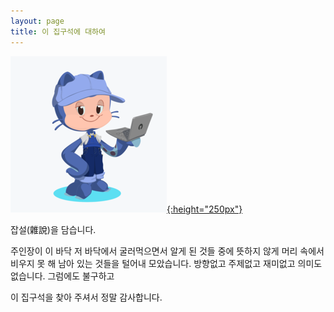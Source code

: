 ```yaml
---
layout: page
title: 이 집구석에 대하여
---
```


[![Electronic Nomad's Octocat](/media/common/electronicnomad_octocat.png){:height="250px"}](https://myoctocat.com/)

잡설(雜說)을 담습니다.  

주인장이 이 바닥 저 바닥에서 굴러먹으면서 알게 된 것들 중에
뜻하지 않게 머리 속에서 비우지 못 해 남아 있는 것들을 털어내 모았습니다.
방향없고 주제없고 재미없고 의미도 없습니다. 그럼에도 불구하고

이 집구석을 찾아 주셔서 정말 감사합니다.
